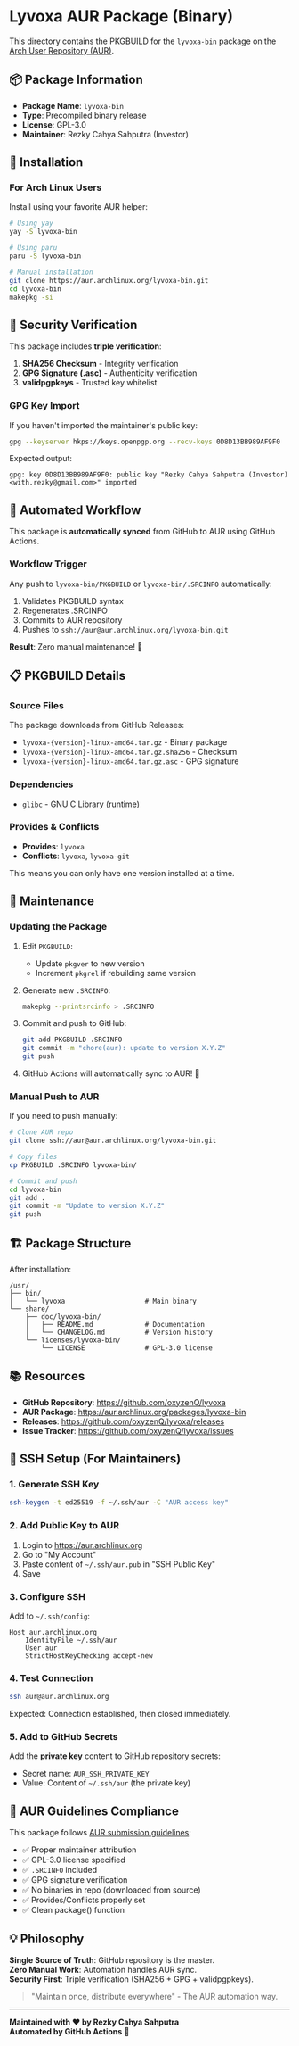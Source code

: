 # Lyvoxa AUR Package (Binary)

This directory contains the PKGBUILD for the `lyvoxa-bin` package on the [Arch User Repository (AUR)](https://aur.archlinux.org/packages/lyvoxa-bin).

## 📦 Package Information

- **Package Name**: `lyvoxa-bin`
- **Type**: Precompiled binary release
- **License**: GPL-3.0
- **Maintainer**: Rezky Cahya Sahputra (Investor)

## 🚀 Installation

### For Arch Linux Users

Install using your favorite AUR helper:

```bash
# Using yay
yay -S lyvoxa-bin

# Using paru
paru -S lyvoxa-bin

# Manual installation
git clone https://aur.archlinux.org/lyvoxa-bin.git
cd lyvoxa-bin
makepkg -si
```

## 🔐 Security Verification

This package includes **triple verification**:

1. **SHA256 Checksum** - Integrity verification
2. **GPG Signature (.asc)** - Authenticity verification  
3. **validpgpkeys** - Trusted key whitelist

### GPG Key Import

If you haven't imported the maintainer's public key:

```bash
gpg --keyserver hkps://keys.openpgp.org --recv-keys 0D8D13BB989AF9F0
```

Expected output:
```
gpg: key 0D8D13BB989AF9F0: public key "Rezky Cahya Sahputra (Investor) <with.rezky@gmail.com>" imported
```

## 🤖 Automated Workflow

This package is **automatically synced** from GitHub to AUR using GitHub Actions.

### Workflow Trigger

Any push to `lyvoxa-bin/PKGBUILD` or `lyvoxa-bin/.SRCINFO` automatically:

1. Validates PKGBUILD syntax
2. Regenerates .SRCINFO
3. Commits to AUR repository
4. Pushes to `ssh://aur@aur.archlinux.org/lyvoxa-bin.git`

**Result**: Zero manual maintenance! 🎉

## 📋 PKGBUILD Details

### Source Files

The package downloads from GitHub Releases:
- `lyvoxa-{version}-linux-amd64.tar.gz` - Binary package
- `lyvoxa-{version}-linux-amd64.tar.gz.sha256` - Checksum
- `lyvoxa-{version}-linux-amd64.tar.gz.asc` - GPG signature

### Dependencies

- `glibc` - GNU C Library (runtime)

### Provides & Conflicts

- **Provides**: `lyvoxa`
- **Conflicts**: `lyvoxa`, `lyvoxa-git`

This means you can only have one version installed at a time.

## 🔧 Maintenance

### Updating the Package

1. Edit `PKGBUILD`:
   - Update `pkgver` to new version
   - Increment `pkgrel` if rebuilding same version

2. Generate new `.SRCINFO`:
   ```bash
   makepkg --printsrcinfo > .SRCINFO
   ```

3. Commit and push to GitHub:
   ```bash
   git add PKGBUILD .SRCINFO
   git commit -m "chore(aur): update to version X.Y.Z"
   git push
   ```

4. GitHub Actions will automatically sync to AUR! 🚀

### Manual Push to AUR

If you need to push manually:

```bash
# Clone AUR repo
git clone ssh://aur@aur.archlinux.org/lyvoxa-bin.git

# Copy files
cp PKGBUILD .SRCINFO lyvoxa-bin/

# Commit and push
cd lyvoxa-bin
git add .
git commit -m "Update to version X.Y.Z"
git push
```

## 🏗️ Package Structure

After installation:

```
/usr/
├── bin/
│   └── lyvoxa                    # Main binary
└── share/
    ├── doc/lyvoxa-bin/
    │   ├── README.md             # Documentation
    │   └── CHANGELOG.md          # Version history
    └── licenses/lyvoxa-bin/
        └── LICENSE               # GPL-3.0 license
```

## 📚 Resources

- **GitHub Repository**: https://github.com/oxyzenQ/lyvoxa
- **AUR Package**: https://aur.archlinux.org/packages/lyvoxa-bin
- **Releases**: https://github.com/oxyzenQ/lyvoxa/releases
- **Issue Tracker**: https://github.com/oxyzenQ/lyvoxa/issues

## 🔑 SSH Setup (For Maintainers)

### 1. Generate SSH Key

```bash
ssh-keygen -t ed25519 -f ~/.ssh/aur -C "AUR access key"
```

### 2. Add Public Key to AUR

1. Login to https://aur.archlinux.org
2. Go to "My Account"
3. Paste content of `~/.ssh/aur.pub` in "SSH Public Key"
4. Save

### 3. Configure SSH

Add to `~/.ssh/config`:

```
Host aur.archlinux.org
    IdentityFile ~/.ssh/aur
    User aur
    StrictHostKeyChecking accept-new
```

### 4. Test Connection

```bash
ssh aur@aur.archlinux.org
```

Expected: Connection established, then closed immediately.

### 5. Add to GitHub Secrets

Add the **private key** content to GitHub repository secrets:

- Secret name: `AUR_SSH_PRIVATE_KEY`
- Value: Content of `~/.ssh/aur` (the private key)

## 🎯 AUR Guidelines Compliance

This package follows [AUR submission guidelines](https://wiki.archlinux.org/title/AUR_submission_guidelines):

- ✅ Proper maintainer attribution
- ✅ GPL-3.0 license specified
- ✅ `.SRCINFO` included
- ✅ GPG signature verification
- ✅ No binaries in repo (downloaded from source)
- ✅ Provides/Conflicts properly set
- ✅ Clean package() function

## 💡 Philosophy

**Single Source of Truth**: GitHub repository is the master.  
**Zero Manual Work**: Automation handles AUR sync.  
**Security First**: Triple verification (SHA256 + GPG + validpgpkeys).

> "Maintain once, distribute everywhere" - The AUR automation way.

---

**Maintained with ❤️ by Rezky Cahya Sahputra**  
**Automated by GitHub Actions** 🤖
